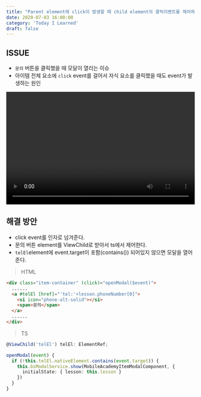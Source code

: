```yaml
---
title: "Parent element에 click이 발생할 때 child element의 클릭이벤트를 제어하기(20200703)"
date: 2020-07-03 16:00:00
category: 'Today I Learned'
draft: false
---
```




## ISSUE

- `문의` 버튼을 클릭했을 때 모달이 열리는 이슈
- 아이템 전체 요소에 `click` event를 걸어서 자식 요소를 클릭했을 때도 event가 발생하는 원인

<video width="100%" height="300" controls>
  <source src="./sources/preventOpenModal.mov" type="video/mp4">
</video>



## 해결 방안

- click event를 인자로 넘겨준다.
- 문의 버튼 element를 ViewChild로 받아서 ts에서 제어한다.
- `telEl`element에 event.target이 포함(contains()) 되어있지 않으면 모달을 열어준다.

> HTML

```html
<div class="item-container" (click)="openModal($event)">
  ......
  <a #telEl [href]="'tel:'+lesson.phoneNumber[0]">
    <si icon="phone-alt-solid"></si>
    <span>문의</span>
  </a>
  ......
</div>
```

> TS

```ts
@ViewChild('telEl') telEl: ElementRef;

openModal(event) {
  if (!this.telEl.nativeElement.contains(event.target)) {
    this.bsModalService.show(MobileAcademyItemModalComponent, {
      initialState: { lesson: this.lesson }
    })
  }
}
```

